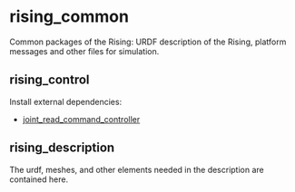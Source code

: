 # rising_common
Common packages of the Rising: URDF description of the Rising, platform messages and other files for simulation.

<h2>rising_control</h2>

Install external dependencies:

- [joint_read_command_controller](https://github.com/RobotnikAutomation/joint_read_command_controller)

<h2>rising_description</h2>

The urdf, meshes, and other elements needed in the description are contained here.




